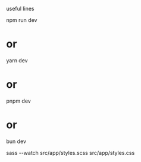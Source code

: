 useful lines

npm run dev
# or
yarn dev
# or
pnpm dev
# or
bun dev

sass --watch src/app/styles.scss src/app/styles.css
